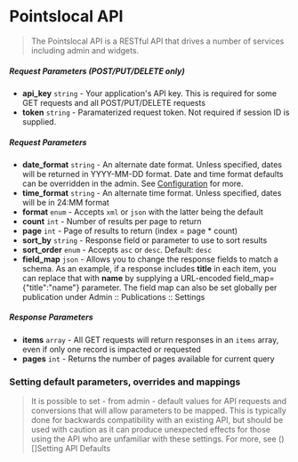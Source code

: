 # Pointslocal API

> The Pointslocal API is a RESTful API that drives a number of services including admin and widgets.

##### Request Parameters (POST/PUT/DELETE only)
- **api_key** ```string``` - Your application's API key.  This is required for some GET requests and all POST/PUT/DELETE requests
- **token** ```string``` - Paramaterized request token.  Not required if session ID is supplied.

##### Request Parameters
- **date_format** ```string``` - An alternate date format.  Unless specified, dates will be returned in YYYY-MM-DD format.  Date and time format defaults can be overridden in the admin.  See [Configuration](admin_configuration.md) for more.
- **time_format** ```string``` - An alternate time format.  Unless specified, dates will be in 24:MM format
- **format** ```enum``` - Accepts ```xml``` or ```json``` with the latter being the default
- **count** ```int``` - Number of results per page to return
- **page** ```int``` - Page of results to return (index = page * count)
- **sort_by** ```string``` - Response field or parameter to use to sort results
- **sort_order** ```enum``` - Accepts ```asc``` or ```desc```.  Default: ```desc```
- **field_map** ```json``` - Allows you to change the response fields to match a schema.  As an example, if a response includes **title** in each item, you can replace that with **name** by supplying a URL-encoded field_map={"title":"name"} parameter.  The field map can also be set globally per publication under Admin :: Publications :: Settings

##### Response Parameters
- **items** ```array``` - All GET requests will return responses in an ```items``` array, even if only one record is impacted or requested
- **pages** ```int``` - Returns the number of pages available for current query

### Setting default parameters, overrides and mappings
> It is possible to set - from admin - default values for API requests and conversions that will allow parameters to be mapped.  This is typically done for backwards compatibility with an existing API, but should be used with caution as it can produce unexpected effects for those using the API who are unfamiliar with these settings.  For more, see ()[]Setting API Defaults